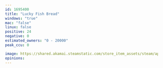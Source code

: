 ```yaml
---
id: 1695400
title: "Lucky Fish Bread"
windows: "true"
mac: "false"
linux: false
positive: 24
negative: 0
estimated_owners: "0 - 20000"
peak_ccu: 0

image: https://shared.akamai.steamstatic.com/store_item_assets/steam/apps/1695400/header.jpg?t=1655255164
opinions:
---
```

